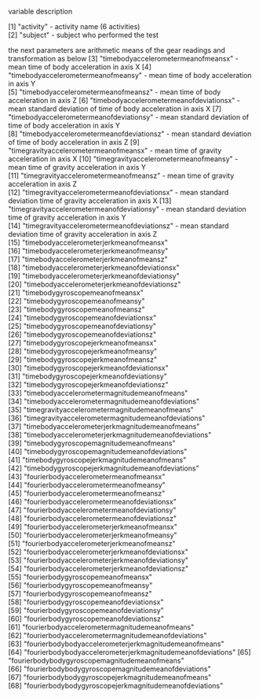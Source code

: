 variable description

 [1] "activity"     - activity name (6 activities)  
 [2] "subject"      - subject who performed the test
 
 the next parameters are arithmetic means of the gear readings and transformation as below
 [3] "timebodyaccelerometermeanofmeansx"   - mean time of body acceleration in axis X
 [4] "timebodyaccelerometermeanofmeansy"   - mean time of body acceleration in axis Y                     
 [5] "timebodyaccelerometermeanofmeansz"   - mean time of body acceleration in axis Z
 [6] "timebodyaccelerometermeanofdeviationsx" - mean standard deviation of time of body acceleration in axis X
 [7] "timebodyaccelerometermeanofdeviationsy" - mean standard deviation of time of body acceleration in axis Y                  
 [8] "timebodyaccelerometermeanofdeviationsz" - mean standard deviation of time of body acceleration in axis Z
 [9] "timegravityaccelerometermeanofmeansx" - mean time of gravity acceleration in axis X
[10] "timegravityaccelerometermeanofmeansy" - mean time of gravity acceleration in axis Y                     
[11] "timegravityaccelerometermeanofmeansz" - mean time of gravity acceleration in axis Z                     
[12] "timegravityaccelerometermeanofdeviationsx" - mean standard deviation time of gravity acceleration in axis X
[13] "timegravityaccelerometermeanofdeviationsy" - mean standard deviation time of gravity acceleration in axis Y                
[14] "timegravityaccelerometermeanofdeviationsz" - mean standard deviation time of gravity acceleration in axis Z                
[15] "timebodyaccelerometerjerkmeanofmeansx"                    
[16] "timebodyaccelerometerjerkmeanofmeansy"                    
[17] "timebodyaccelerometerjerkmeanofmeansz"                    
[18] "timebodyaccelerometerjerkmeanofdeviationsx"               
[19] "timebodyaccelerometerjerkmeanofdeviationsy"               
[20] "timebodyaccelerometerjerkmeanofdeviationsz"               
[21] "timebodygyroscopemeanofmeansx"                            
[22] "timebodygyroscopemeanofmeansy"                            
[23] "timebodygyroscopemeanofmeansz"                            
[24] "timebodygyroscopemeanofdeviationsx"                       
[25] "timebodygyroscopemeanofdeviationsy"                       
[26] "timebodygyroscopemeanofdeviationsz"                       
[27] "timebodygyroscopejerkmeanofmeansx"                        
[28] "timebodygyroscopejerkmeanofmeansy"                        
[29] "timebodygyroscopejerkmeanofmeansz"                        
[30] "timebodygyroscopejerkmeanofdeviationsx"                   
[31] "timebodygyroscopejerkmeanofdeviationsy"                   
[32] "timebodygyroscopejerkmeanofdeviationsz"                   
[33] "timebodyaccelerometermagnitudemeanofmeans"                
[34] "timebodyaccelerometermagnitudemeanofdeviations"           
[35] "timegravityaccelerometermagnitudemeanofmeans"             
[36] "timegravityaccelerometermagnitudemeanofdeviations"        
[37] "timebodyaccelerometerjerkmagnitudemeanofmeans"            
[38] "timebodyaccelerometerjerkmagnitudemeanofdeviations"       
[39] "timebodygyroscopemagnitudemeanofmeans"                    
[40] "timebodygyroscopemagnitudemeanofdeviations"               
[41] "timebodygyroscopejerkmagnitudemeanofmeans"                
[42] "timebodygyroscopejerkmagnitudemeanofdeviations"           
[43] "fourierbodyaccelerometermeanofmeansx"                     
[44] "fourierbodyaccelerometermeanofmeansy"                     
[45] "fourierbodyaccelerometermeanofmeansz"                     
[46] "fourierbodyaccelerometermeanofdeviationsx"                
[47] "fourierbodyaccelerometermeanofdeviationsy"                
[48] "fourierbodyaccelerometermeanofdeviationsz"                
[49] "fourierbodyaccelerometerjerkmeanofmeansx"                 
[50] "fourierbodyaccelerometerjerkmeanofmeansy"                 
[51] "fourierbodyaccelerometerjerkmeanofmeansz"                 
[52] "fourierbodyaccelerometerjerkmeanofdeviationsx"            
[53] "fourierbodyaccelerometerjerkmeanofdeviationsy"            
[54] "fourierbodyaccelerometerjerkmeanofdeviationsz"            
[55] "fourierbodygyroscopemeanofmeansx"                         
[56] "fourierbodygyroscopemeanofmeansy"                         
[57] "fourierbodygyroscopemeanofmeansz"                         
[58] "fourierbodygyroscopemeanofdeviationsx"                    
[59] "fourierbodygyroscopemeanofdeviationsy"                    
[60] "fourierbodygyroscopemeanofdeviationsz"                    
[61] "fourierbodyaccelerometermagnitudemeanofmeans"             
[62] "fourierbodyaccelerometermagnitudemeanofdeviations"        
[63] "fourierbodybodyaccelerometerjerkmagnitudemeanofmeans"     
[64] "fourierbodybodyaccelerometerjerkmagnitudemeanofdeviations"
[65] "fourierbodybodygyroscopemagnitudemeanofmeans"             
[66] "fourierbodybodygyroscopemagnitudemeanofdeviations"        
[67] "fourierbodybodygyroscopejerkmagnitudemeanofmeans"         
[68] "fourierbodybodygyroscopejerkmagnitudemeanofdeviations"    
